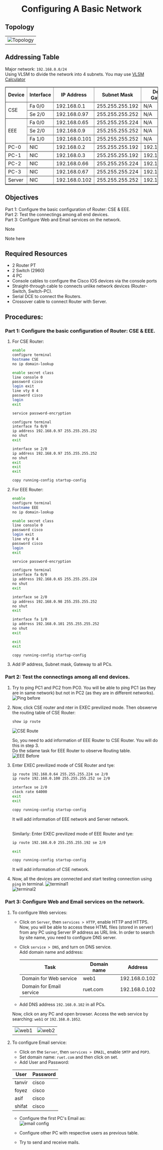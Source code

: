 # <p align='center'> Configuring A Basic Network </p>
## Topology
<p align='center'>

| |
|-----|
| ![Topology](image/topology.jpg) |

</p>

## Addressing Table 
Major network: `192.168.0.0/24`<br>
Using VLSM to divide the network into 4 subnets. You may use [VLSM Calculator](https://vlsmcalc.vercel.app/) <br>

<table border="1">
  <tr>
    <th>Device</th>
    <th>Interface</th>
    <th>IP Address</th>
    <th>Subnet Mask</th>
    <th>Default Gateway</th>
    <th>DNS</th>
  </tr>
  <tr>
    <td rowspan="2">CSE</td>
    <td>Fa 0/0</td>
    <td>192.168.0.1</td>
    <td>255.255.255.192</td>
    <td>N/A</td>
    <td>N/A</td>
  </tr>
  <tr>
    <td>Se 2/0</td>
    <td>192.168.0.97</td>
    <td>255.255.255.252</td>
    <td>N/A</td>
    <td>N/A</td>
  </tr>
  <tr>
    <td rowspan="3">EEE</td>
    <td>Fa 0/0</td>
    <td>192.168.0.65</td>
    <td>255.255.255.224</td>
    <td>N/A</td>
    <td>N/A</td>
  </tr>
  <tr>
    <td>Se 2/0</td>
    <td>192.168.0.9</td>
    <td>255.255.255.252</td>
    <td>N/A</td>
    <td>N/A</td>
  </tr>
  <tr>
    <td>Fa 1/0</td>
    <td>192.168.0.101</td>
    <td>255.255.255.252</td>
    <td>N/A</td>
    <td>N/A</td>
  </tr>
  <tr>
    <td>PC-0</td>
    <td>NIC</td>
    <td>192.168.0.2</td>
    <td>255.255.255.192</td>
    <td>192.168.0.1</td>
    <td>252.168.0.102</td>
  </tr>
  <tr>
    <td>PC-1</td>
    <td>NIC</td>
    <td>192.168.0.3</td>
    <td>255.255.255.192</td>
    <td>192.168.0.1</td>
    <td>252.168.0.102</td>
  </tr>
  <tr>
    <td>PC-2</td>
    <td>NIC</td>
    <td>192.168.0.66</td>
    <td>255.255.255.224</td>
    <td>192.168.0.65</td>
    <td>252.168.0.102</td>
  </tr>
  <tr>
    <td>PC-3</td>
    <td>NIC</td>
    <td>192.168.0.67</td>
    <td>255.255.255.224</td>
    <td>192.168.0.65</td>
    <td>252.168.0.102</td>
  </tr>
  <tr>
    <td>Server</td>
    <td>NIC</td>
    <td>192.168.0.102</td>
    <td>255.255.255.252</td>
    <td>192.168.0.101</td>
    <td>252.168.0.102</td>
  </tr>
</table>

## Objectives 
Part 1: Configure the basic configuration of Router: CSE & EEE. <br>
Part 2: Test the connectings among all end devices. <br>
Part 3: Configure Web and Email services on the network. <br>

> [!NOTE]
> Note here

## Required Resources 
- 2 Router PT
- 2 Switch (2960)
- 4 PC 
- Console cables to configure the Cisco IOS devices via the console ports 
- Straight-through cable to connects unlike network devices (Router-Switch, Switch-PC).
- Serial DCE to connect the Routers.
- Crossover cable to connect Router with Server.

## Procedures:
### Part 1: Configure the basic configuration of Router: CSE & EEE.
1. For CSE Router:
   ```bash
   enable
   configure terminal
   hostname CSE
   no ip domain-lookup

   enable secret class
   line console 0
   password cisco
   login exit
   line vty 0 4
   password cisco
   login
   exit

   service password-encryption

   configure terminal
   interface fa 0/0
   ip address 192.168.0.97 255.255.255.252
   no shut
   exit

   interface se 2/0
   ip address 192.168.0.97 255.255.255.252
   no shut
   exit
   exit
   exit

   copy running-config startup-config
   ```

2. For EEE Router:
   ```bash
   enable
   configure terminal
   hostname EEE
   no ip domain-lookup

   enable secret class
   line console 0
   password cisco
   login exit
   line vty 0 4
   password cisco
   login
   exit

   service password-encryption

   configure terminal
   interface fa 0/0
   ip address 192.168.0.65 255.255.255.224
   no shut
   exit

   interface se 2/0
   ip address 192.168.0.98 255.255.255.252
   no shut
   exit

   interface fa 1/0
   ip address 192.168.0.101 255.255.255.252
   no shut
   exit

   exit
   exit

   copy running-config startup-config
   ```

3. Add IP address, Subnet mask, Gateway to all PCs.

### Part 2: Test the connectings among all end devices.
1. Try to ping PC1 and PC2 from PC0. You will be able to ping PC1 (as they are in same network) but not in PC2 (as they are in different networks).
   ![Ping before](image/ping_before.jpg)

2. Now, click CSE router and nter in EXEC previlized mode. Then obswerve the routing table of CSE Router:
   ```bash
   show ip route
   ```
   ![CSE Route](image/cse_before.jpg)

   So, you need to add information of EEE Router to CSE Router. You will do this in step 3. <br>
   Do the sdame task for EEE Router to observe Routing table. <br>
   ![EEE Before](image/eee_before.jpg)

3. Enter EXEC previlized mode of CSE Router and tye:
   ```bash
   ip route 192.168.0.64 255.255.255.224 se 2/0
   ip route 192.168.0.100 255.255.255.252 se 2/0
   
   interface se 2/0
   clock rate 64000
   exit
   exit

   copy running-config startup-config
   ```

   It will add information of EEE network and Server network. <br> <br>

   Similarly: Enter EXEC previlized mode of EEE Router and tye:
   ```bash
   ip route 192.168.0.0 255.255.255.192 se 2/0

   exit

   copy running-config startup-config
   ```

   It will add information of CSE network.

4. Now, all the devices are connected and start testing connection using `ping` in terminal.
   ![terminal1](image/ping_ater.jpg) <br>
   ![terminal2](image/ping_after2.jpg)
    
   
### Part 3: Configure Web and Email services on the network.

1. To configure Web services:
   - Click on `Server`, then `services > HTTP`, enable HTTP and HTTPS. <br>
   Now, you will be able to access these HTML files (stored in server) from any PC using Server IP address as URL link. In order to search by
   site name, you need to configure DNS server. 
   - Click `service > DNS`, and turn on DNS service. <br>
   Add domain name and address: <br>

      | Task                    | Domain name | Address       |
      |-------------------------|-------------|---------------|
      |Domain for Web service   | web1        | 192.168.0.102 |
      |Domain for Email service | ruet.com    | 192.168.0.102 |

   - Add DNS address `192.168.0.102` in all PCs.

   Now, click on any PC and open browser. Access the web service by searching: `web1` or `192.168.0.1052`.
   <br>

   | | |
   |-----|------|
   | ![web1](image/web_pc0.jpg) | ![web2](image/web_pc0_url.jpg)

2. To configure Email service:
   - Click on the `Server`, then `services > EMAIL`, enable `SMTP` and `POP3`. <br>
   - Set domain name: `ruet.com` and then click on set.
   - Add User and Password: <br>

   | User   | Password |
   |--------|----------|
   | tanvir | cisco    | 
   | foyez  | cisco    | 
   | asif   | cisco    | 
   | shifat | cisco    | 

   - Configure the first PC's Email as: <br>
   ![email config](image/config_mail.jpg)

   - Configure other PC with respective users as previous table.
   - Try to send and receive mails.
